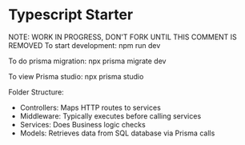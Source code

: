 # Typescript Starter

NOTE: WORK IN PROGRESS, DON'T FORK UNTIL THIS COMMENT IS REMOVED
To start development:
npm run dev

To do prisma migration:
npx prisma migrate dev

To view Prisma studio:
npx prisma studio

Folder Structure:

- Controllers: Maps HTTP routes to services
- Middleware: Typically executes before calling services
- Services: Does Business logic checks
- Models: Retrieves data from SQL database via Prisma calls
